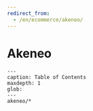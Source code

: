```yaml
---
redirect_from:
  - /en/ecommerce/akeneo/
---
```


# Akeneo

```{toctree}
---
caption: Table of Contents
maxdepth: 1
glob:
---
akeneo/*
```
